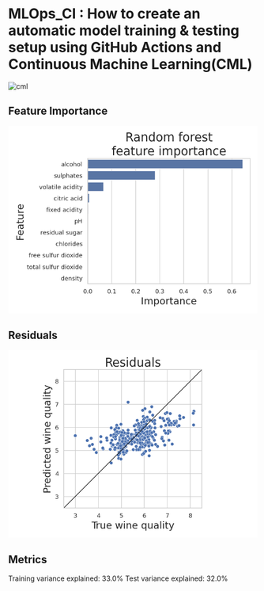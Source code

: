# MLOps_CI : How to create an automatic model training & testing setup using GitHub Actions and Continuous Machine Learning(CML)
![cml](https://github.com/GDIATTA/MLOps_CI-CD_Wine/assets/147615966/7831200b-c578-4c0c-b44b-5ef481751a18)

## Feature Importance
![Feature Importance](feature_importance.png)
## Residuals
![Residuals](residuals.png)
## Metrics
Training variance explained: 33.0%
Test variance explained: 32.0%